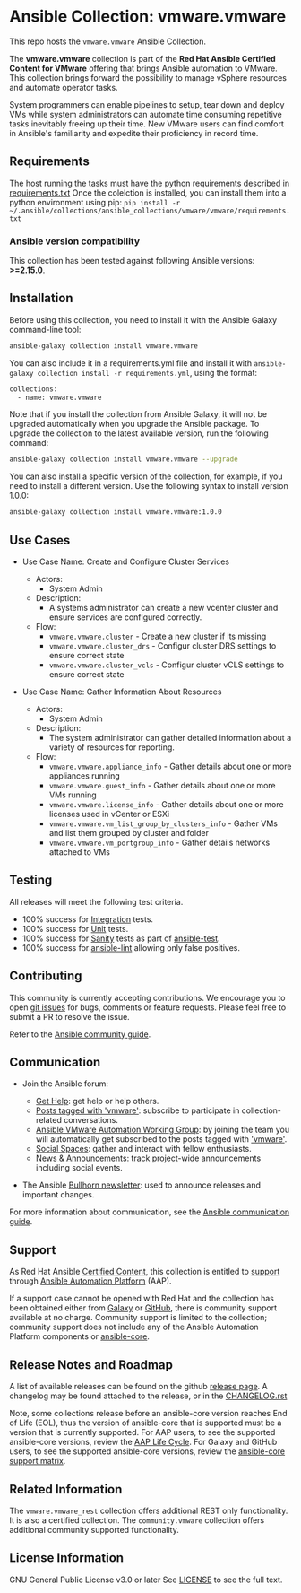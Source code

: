 # Ansible Collection: vmware.vmware

This repo hosts the `vmware.vmware` Ansible Collection.

The **vmware.vmware** collection is part of the **Red Hat Ansible Certified Content for VMware** offering that brings Ansible automation to VMware. This collection brings forward the possibility to manage vSphere resources and automate operator tasks.

System programmers can enable pipelines to setup, tear down and deploy VMs while system administrators can automate time consuming repetitive tasks inevitably freeing up their time. New VMware users can find comfort in Ansible's familiarity and expedite their proficiency in record time.


## Requirements

The host running the tasks must have the python requirements described in [requirements.txt](./requirements.txt)
Once the colelction is installed, you can install them into a python environment using pip: `pip install -r ~/.ansible/collections/ansible_collections/vmware/vmware/requirements.txt`

### Ansible version compatibility

This collection has been tested against following Ansible versions: **>=2.15.0**.


## Installation

Before using this collection, you need to install it with the Ansible Galaxy command-line tool:

```sh
ansible-galaxy collection install vmware.vmware
```

You can also include it in a requirements.yml file and install it with `ansible-galaxy collection install -r requirements.yml`, using the format:

```sh
collections:
  - name: vmware.vmware
```

Note that if you install the collection from Ansible Galaxy, it will not be upgraded automatically when you upgrade the Ansible package.
To upgrade the collection to the latest available version, run the following command:

```sh
ansible-galaxy collection install vmware.vmware --upgrade
```

You can also install a specific version of the collection, for example, if you need to install a different version. Use the following syntax to install version 1.0.0:

```sh
ansible-galaxy collection install vmware.vmware:1.0.0
```


## Use Cases

* Use Case Name: Create and Configure Cluster Services
  * Actors:
    * System Admin
  * Description:
    * A systems administrator can create a new vcenter cluster and ensure services are configured correctly.
  * Flow:
    * `vmware.vmware.cluster` - Create a new cluster if its missing
    * `vmware.vmware.cluster_drs` - Configur cluster DRS settings to ensure correct state
    * `vmware.vmware.cluster_vcls` - Configur cluster vCLS settings to ensure correct state

* Use Case Name: Gather Information About Resources
  * Actors:
    * System Admin
  * Description:
    * The system administrator can gather detailed information about a variety of resources for reporting.
  * Flow:
    * `vmware.vmware.appliance_info` - Gather details about one or more appliances running
    * `vmware.vmware.guest_info` - Gather details about one or more VMs running
    * `vmware.vmware.license_info` - Gather details about one or more licenses used in vCenter or ESXi
    * `vmware.vmware.vm_list_group_by_clusters_info` - Gather VMs and list them grouped by cluster and folder
    * `vmware.vmware.vm_portgroup_info` - Gather details networks attached to VMs


## Testing

All releases will meet the following test criteria.

* 100% success for [Integration](./tests/integration) tests.
* 100% success for [Unit](./tests/unit) tests.
* 100% success for [Sanity](https://docs.ansible.com/ansible/latest/dev_guide/testing/sanity/index.html#all-sanity-tests) tests as part of [ansible-test](https://docs.ansible.com/ansible/latest/dev_guide/testing.html#run-sanity-tests).
* 100% success for [ansible-lint](https://ansible.readthedocs.io/projects/lint/) allowing only false positives.


## Contributing

This community is currently accepting contributions. We encourage you to open [git issues](https://github.com/ansible-collections/vmware.vmware/issues) for bugs, comments or feature requests. Please feel free to submit a PR to resolve the issue.

Refer to the [Ansible community guide](https://docs.ansible.com/ansible/devel/community/index.html).


## Communication

* Join the Ansible forum:
  * [Get Help](https://forum.ansible.com/c/help/6): get help or help others.
  * [Posts tagged with 'vmware'](https://forum.ansible.com/tag/vmware): subscribe to participate in collection-related conversations.
  * [Ansible VMware Automation Working Group](https://forum.ansible.com/g/ansible-vmware): by joining the team you will automatically get subscribed to the posts tagged with ['vmware'](https://forum.ansible.com/tag/vmware).
  * [Social Spaces](https://forum.ansible.com/c/chat/4): gather and interact with fellow enthusiasts.
  * [News & Announcements](https://forum.ansible.com/c/news/5): track project-wide announcements including social events.

* The Ansible [Bullhorn newsletter](https://docs.ansible.com/ansible/devel/community/communication.html#the-bullhorn): used to announce releases and important changes.

For more information about communication, see the [Ansible communication guide](https://docs.ansible.com/ansible/devel/community/communication.html).


## Support

As Red Hat Ansible [Certified Content](https://catalog.redhat.com/software/search?target_platforms=Red%20Hat%20Ansible%20Automation%20Platform), this collection is entitled to [support](https://access.redhat.com/support/) through [Ansible Automation Platform](https://www.redhat.com/en/technologies/management/ansible) (AAP).

If a support case cannot be opened with Red Hat and the collection has been obtained either from [Galaxy](https://galaxy.ansible.com/ui/) or [GitHub](https://github.com/ansible-collections/vmware.vmware), there is community support available at no charge. Community support is limited to the collection; community support does not include any of the Ansible Automation Platform components or [ansible-core](https://github.com/ansible/ansible).


## Release Notes and Roadmap

A list of available releases can be found on the github [release page](https://github.com/ansible-collections/vmware.vmware/releases).
A changelog may be found attached to the release, or in the [CHANGELOG.rst](CHANGELOG.rst)

Note, some collections release before an ansible-core version reaches End of Life (EOL), thus the version of ansible-core that is supported must be a version that is currently supported.
For AAP users, to see the supported ansible-core versions, review the [AAP Life Cycle](https://access.redhat.com/support/policy/updates/ansible-automation-platform).
For Galaxy and GitHub users, to see the supported ansible-core versions, review the [ansible-core support matrix](https://docs.ansible.com/ansible/latest/reference_appendices/release_and_maintenance.html#ansible-core-support-matrix).


## Related Information

The `vmware.vmware_rest` collection offers additional REST only functionality. It is also a certified collection.
The `community.vmware` collection offers additional community supported functionality.


## License Information

GNU General Public License v3.0 or later
See [LICENSE](LICENSE) to see the full text.
